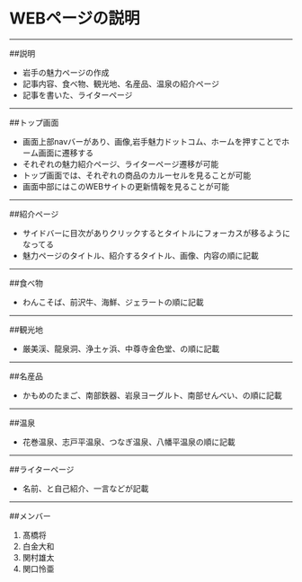 # WEBページの説明
---
##説明
- 岩手の魅力ページの作成
- 記事内容、食べ物、観光地、名産品、温泉の紹介ページ
- 記事を書いた、ライターページ
---
##トップ画面
- 画面上部navバーがあり、画像,岩手魅力ドットコム、ホームを押すことでホーム画面に遷移する
- それぞれの魅力紹介ページ、ライターページ遷移が可能
- トップ画面では、それぞれの商品のカルーセルを見ることが可能
- 画面中部にはこのWEBサイトの更新情報を見ることが可能
---
##紹介ページ
- サイドバーに目次がありクリックするとタイトルにフォーカスが移るようになってる
- 魅力ページのタイトル、紹介するタイトル、画像、内容の順に記載
---
##食べ物
- わんこそば、前沢牛、海鮮、ジェラートの順に記載
---
##観光地
- 厳美渓、龍泉洞、浄土ヶ浜、中尊寺金色堂、の順に記載
---
##名産品
- かもめのたまご、南部鉄器、岩泉ヨーグルト、南部せんべい、の順に記載
---
##温泉
- 花巻温泉、志戸平温泉、つなぎ温泉、八幡平温泉の順に記載
---
##ライターページ
- 名前、と自己紹介、一言などが記載
---
##メンバー　
1. 髙橋将
1. 白金大和
1. 関村雄太
1. 関口怜亜

